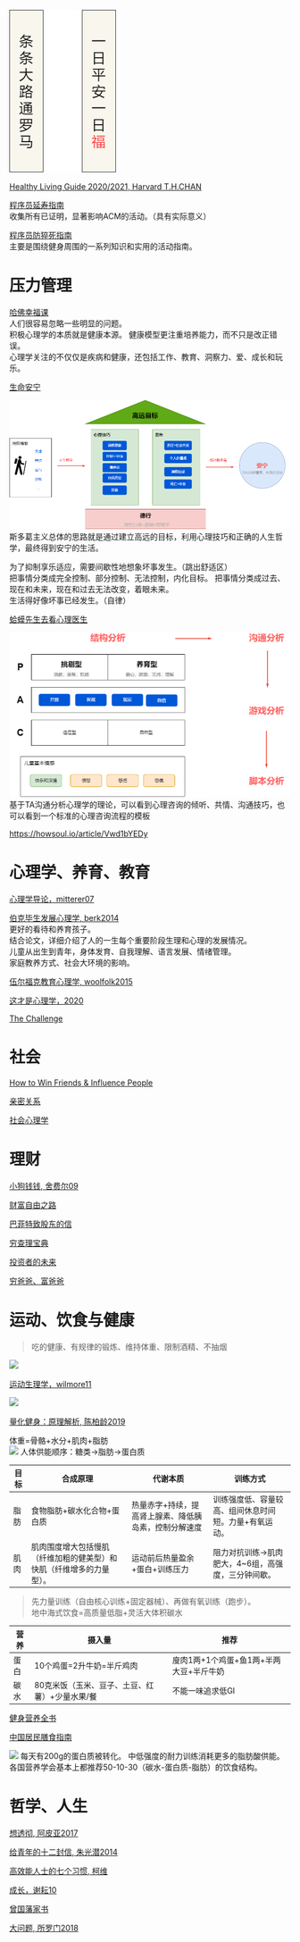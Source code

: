 ![](image/happy.drawio.png)


[Healthy Living Guide 2020/2021, Harvard T.H.CHAN](https://www.hsph.harvard.edu/nutritionsource/2021/01/19/healthy-living-guide-2020-2021/)

[程序员延寿指南](https://github.com/geekan/HowToLiveLonger)  
收集所有已证明，显著影响ACM的活动。（具有实际意义）    

[程序员防猝死指南](https://www.cnblogs.com/anding/p/16482341.html)  
主要是围绕健身周围的一系列知识和实用的活动指南。  

# 压力管理

[哈佛幸福课]()  
人们很容易忽略一些明显的问题。  
积极心理学的本质就是健康本源。
健康模型更注重培养能力，而不只是改正错误。  
心理学关注的不仅仅是疾病和健康，还包括工作、教育、洞察力、爱、成长和玩乐。  

[生命安宁](https://book.douban.com/subject/24732489/)  

![](image/stoic.drawio.png)
斯多葛主义总体的思路就是通过建立高远的目标，利用心理技巧和正确的人生哲学，最终得到安宁的生活。  
  
为了抑制享乐适应，需要间歇性地想象坏事发生。（跳出舒适区）  
把事情分类成完全控制、部分控制、无法控制，内化目标。
把事情分类成过去、现在和未来，现在和过去无法改变，着眼未来。  
生活得好像坏事已经发生。（自律）

[蛤蟆先生去看心理医生](https://book.douban.com/subject/35143790/)  

![](image/hama.drawio.png)
基于TA沟通分析心理学的理论，可以看到心理咨询的倾听、共情、沟通技巧，也可以看到一个标准的心理咨询流程的模板 

https://howsoul.io/article/Vwd1bYEDy

# 心理学、养育、教育
[心理学导论，mitterer07](https://book.douban.com/subject/2125973/)  

[伯克毕生发展心理学, berk2014](https://book.douban.com/subject/25773343/)  
更好的看待和养育孩子。  
结合论文，详细介绍了人的一生每个重要阶段生理和心理的发展情况。  
儿童从出生到青年，身体发育、自我理解、语言发展、情绪管理。  
家庭教养方式、社会大环境的影响。

[伍尔福克教育心理学, woolfolk2015](https://book.douban.com/subject/26744183/)  

[这才是心理学，2020](https://book.douban.com/subject/35023259/)  

[The Challenge](https://book.douban.com/subject/26304087/)

# 社会

[How to Win Friends & Influence People](https://www.amazon.com/exec/obidos/ASIN/0671027034/enterpriseint-20)

[亲密关系](https://book.douban.com/subject/26585065/)

[社会心理学](https://book.douban.com/subject/1476651/)

# 理财
[小狗钱钱, 舍费尔09](https://book.douban.com/subject/3576486/)

[财富自由之路](https://book.douban.com/subject/27094706/)

[巴菲特致股东的信](https://book.douban.com/subject/30164963/)

[穷查理宝典](https://book.douban.com/subject/4208757/)

[投资者的未来](https://book.douban.com/subject/30313572/)

[穷爸爸、富爸爸](https://book.douban.com/subject/1033778/)

# 运动、饮食与健康
> 吃的健康、有规律的锻炼、维持体重、限制酒精、不抽烟

![](https://img2022.cnblogs.com/blog/151257/202207/151257-20220715175129346-1032078362.png)


[运动生理学，wilmore11](https://book.douban.com/subject/7058979/)

![](https://pic3.zhimg.com/80/v2-5d2cbccf6b0702de48d0f0ac0764ff2e_1440w.jpg)

[量化健身：原理解析, 陈柏龄2019](https://book.douban.com/subject/34912103/)  

体重=骨骼+水分+肌肉+脂肪  
![](https://cdn.nlark.com/yuque/0/2022/png/393451/1649255717021-0f17d0a5-40c2-407f-ae3f-d97cf4059aaf.png)
人体供能顺序：糖类->脂肪->蛋白质  

| 目标  | 合成原理 | 代谢本质 | 训练方式|
|---|---|---|---|
|脂肪   | 食物脂肪+碳水化合物+蛋白质 |热量赤字+持续，提高肾上腺素、降低胰岛素，控制分解速度    |训练强度低、容量较高、组间休息时间短。力量+有氧运动。  
|肌肉   |肌肉围度增大包括慢肌（纤维加粗的健美型）和快肌（纤维增多的力量型）。|运动前后热量盈余+蛋白+训练压力    |阻力对抗训练->肌肉肥大，4~6组，高强度，三分钟间歇。|
  
> 先力量训练（自由核心训练+固定器械）、再做有氧训练（跑步）。  
> 地中海式饮食=高质量低脂+灵活大体积碳水  

| 营养  | 摄入量  |推荐|
|---|---|---|
|蛋白   | 10个鸡蛋=2升牛奶=半斤鸡肉  |廋肉1两+1个鸡蛋+鱼1两+半两大豆+半斤牛奶 |
|碳水   | 80克米饭（玉米、豆子、土豆、红薯）+少量水果/餐  |不能一味追求低GI  |


[健身营养全书](https://book.douban.com/subject/30157798/)  

[中国居民膳食指南]()

![](https://cdn1.sph.harvard.edu/wp-content/uploads/sites/30/2014/11/Chinese_Simplified_HEP_July20141.jpg)
每天有200g的蛋白质被转化。 
中低强度的耐力训练消耗更多的脂肪酸供能。  
各国营养学会基本上都推荐50-10-30（碳水-蛋白质-脂肪）的饮食结构。 

# 哲学、人生

[想透彻, 阿皮亚2017](https://book.douban.com/subject/27167590/)

[给青年的十二封信, 朱光潜2014](https://book.douban.com/subject/26253561/)

[高效能人士的七个习惯, 柯维](https://book.douban.com/subject/30422818/)

[成长，谢耘10](https://book.douban.com/subject/4812990/)

[曾国藩家书](https://book.douban.com/subject/26826152/)

[大问题, 所罗门2018](https://book.douban.com/subject/30176572/)